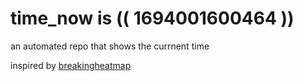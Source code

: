 # time_now is (( 1694001600464 ))

an automated repo that shows the currnent time

inspired by [breakingheatmap](https://github.com/breakingheatmap/breakingheatmap)